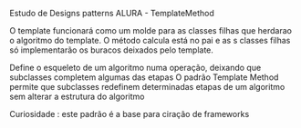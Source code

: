 Estudo de Designs patterns ALURA - TemplateMethod

O template funcionará como um molde para as classes filhas que herdarao o algoritmo do template.
O método calcula está no pai e as s classes filhas só implementarão os buracos deixados pelo template.


Define o esqueleto de um algoritmo numa operação, deixando que subclasses completem algumas das etapas
O padrão Template Method permite que subclasses redefinem determinadas etapas de um algoritmo sem alterar a estrutura do algoritmo

Curiosidade : este padrão é a base para ciração de frameworks


